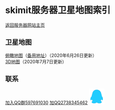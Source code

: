 # skimit服务器卫星地图索引
[返回服务器网站主页](../)
## 卫星地图

[俯瞰地图](http://overview.map.skimit.world/)（[备用地址](http://overview.map.skimit.cn/)）（2020年6月26日更新）  
[3D地图](http://na2hco3.cn:2052/)（2020年7月7日更新）

## 联系

[加入QQ群597691030](https://jq.qq.com/?_wv=1027&k=5GAlEKg)
[加QQ2738345462](http://wpa.qq.com/msgrd?v=3&uin=2738345462&site=qq&menu=yes)
![QQ](../images/QQ.png)
